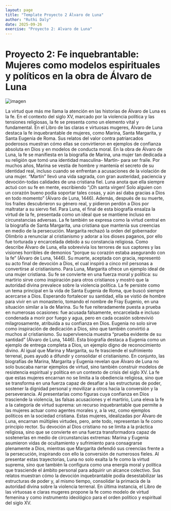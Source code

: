 ```yaml
---
layout: page
title: "Template Proyecto 2 Álvaro de Luna"
author: "Ruthi Daly"
date: 2025-09-26
exercise: "Proyecto 2: Alvaro de Luna"
---
```


# Proyecto 2: Fe inquebrantable: Mujeres como modelos espirituales y políticos en la obra de Álvaro de Luna

![imagen](https://introducingmedievalchristianity.wordpress.com/wp-content/uploads/2019/10/yates-thompson-11.png?w=610)

La virtud que más me llama la atención en las historias de Álvaro de Luna es la fe. En el contexto del siglo XV, marcado por la violencia política y las tensiones religiosas, la fe se presenta como un elemento vital y fundamental. En el Libro de las claras e virtuosas mugeres, Álvaro de Luna destaca la fe inquebrantable de mujeres, como Marina, Santa Margarita, y Santa Eugenia de Roma. Sus relatos del valor contra patriarcados poderosos muestran cómo ellas se convirtieron en ejemplos de confianza absoluta en Dios y en modelos de conducta moral. 
En la obra de Álvaro de Luna, la fe se manifiesta en la biografía de Marina, una mujer tan dedicada a su religión que tomó una identidad masculina- Martín- para ser fraile. Por muchos años, Marina se vestía de hombre y mantenía el secreto de su identidad real, incluso cuando se enfrentan a acusaciones de la violación de una mujer. “Martín” llevó una vida sagrada, con gran austeridad, paciencia y devoción-todas calidades de una cristiana fiel. Luna anota que ella siempre actuó con su fe en mente, escribiendo “¡Oh santa virgen! Solo alguien con un corazón bueno podía soportar tales cosas, y aún así daba gracias a Dios en todo momento” (Álvaro de Luna, 1446). Además, después de su muerte, los frailes descubrieron su género real, y pidieron perdón a Dios por maltratar a su siervo fiel. Para Luna, el final de esta biografía ensalza la virtud de la fe, presentada como un ideal que se mantiene incluso en circunstancias adversas.
La fe también se expresa como la virtud central en la biografía de Santa Margarita, una cristiana que mantenía sus creencias en medio de la persecución. Margarita rechazó la orden del gobernador Olimbrio a renunciar al cristianismo y adorar a los dioses paganos, por ello fue torturada y encarcelada debido a su constancia religiosa. Como describe Álvaro de Luna, ella sobrevivía los terrores de sus captores y las visiones horribles de demonios “porque su corazón estaba asegurando con la fe” (Álvaro de Luna, 1446). Su muerte, aceptada con gracia, representó su acto final de devoción a Dios, el cual inspiró a cinco mil personas a convertirse al cristianismo. Para Luna, Margarita ofrece un ejemplo ideal de una mujer cristiana. Su fe se convierte en una fuerza moral y política: su martirio sirve como inspiración para otros cristianos y mostró que la autoridad divina prevalece sobre la violencia política. 
La fe persiste como un tema principal en la vida de Santa Eugenia de Roma, que buscó siempre acercarse a Dios. Esperando fortalecer su santidad, ella se vistió de hombre para vivir en un monasterio, tomando el nombre de Fray Eugenio, en una situación similar a la de Marina. Su fe fue reiteradamente puesta a prueba en numerosas ocasiones: fue acusada falsamente, encarcelada e incluso condenada a morir por fuego y agua, pero en cada ocasión sobrevivió milagrosamente, atribuida a su confianza en Dios. Eugenia no solo sirve como inspiración de dedicación a Dios, sino que también convirtió a muchos al cristianismo. Su supervivencia muestra “prueba evidente de su santidad” (Álvaro de Luna, 1446). Esta biografía destaca a Eugenia como un ejemplo de entrega completa a Dios, un ejemplo digno de reconocimiento divino. Al igual que Marina y Margarita, su fe trasciende el sufrimiento terrenal, pues ayudó a difundir y consolidar el cristianismo. 
En conjunto, las biografías de Marina, Margarita y Eugenia revelan que Álvaro de Luna no solo buscaba narrar ejemplos de virtud, sino también construir modelos de resistencia espiritual y política en un contexto de crisis del siglo XV. La fe que estas mujeres encarnan no se limita a la obediencia religiosa, sino que se transforma en una fuerza capaz de desafiar a las estructuras de poder, sostener la dignidad personal y movilizar a otros hacia la conversión y la perseverancia. Al presentarlas como figuras cuya confianza en Dios trasciende la violencia, las falsas acusaciones y el martirio, Luna eleva la fe a la categoría de virtud suprema: un recurso inquebrantable que permite a las mujeres actuar como agentes morales y, a la vez, como ejemplos políticos en la sociedad cristiana.
Estas mujeres, idealizadas por Álvaro de Luna, encarnan múltiples virtudes, pero, ante todo, representan la fe como principio rector. Su devoción al Dios cristiano no se limita a la práctica religiosa, sino que se convierte en una fuerza transformadora capaz de sostenerlas en medio de circunstancias extremas: Marina y Eugenia asumieron vidas de ocultamiento y sufrimiento para consagrarse plenamente a Dios, mientras que Margarita defendió sus creencias frente a la persecución, inspirando con ello la conversión de numerosos fieles. Al presentar estas trayectorias, Luna no solo exalta la fe como la virtud suprema, sino que también la configura como una energía moral y política que trasciende el ámbito personal para adquirir un alcance colectivo. Sus relatos muestran cómo la devoción inquebrantable podía desestabilizar las estructuras de poder y, al mismo tiempo, consolidar la primacía de la autoridad divina sobre la violencia terrenal. En última instancia, el Libro de las virtuosas e claras mugeres propone la fe como modelo de virtud femenina y como instrumento ideológico para el orden político y espiritual del siglo XV.



